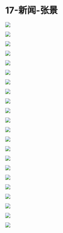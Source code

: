 # 17-新闻-张景

![](_media/17-金数-余志强-保研经验分享会.001.jpeg)

![](_media/17-金数-余志强-保研经验分享会.002.jpeg)

![](_media/17-金数-余志强-保研经验分享会.003.jpeg)

![](_media/17-金数-余志强-保研经验分享会.004.jpeg)

![](_media/17-金数-余志强-保研经验分享会.005.jpeg)

![](_media/17-金数-余志强-保研经验分享会.006.jpeg)

![](_media/17-金数-余志强-保研经验分享会.007.jpeg)

![](_media/17-金数-余志强-保研经验分享会.008.jpeg)

![](_media/17-金数-余志强-保研经验分享会.009.jpeg)

![](_media/17-金数-余志强-保研经验分享会.010.jpeg)

![](_media/17-金数-余志强-保研经验分享会.011.jpeg)

![](_media/17-金数-余志强-保研经验分享会.012.jpeg)

![](_media/17-金数-余志强-保研经验分享会.013.jpeg)

![](_media/17-金数-余志强-保研经验分享会.014.jpeg)

![](_media/17-金数-余志强-保研经验分享会.015.jpeg)

![](_media/17-金数-余志强-保研经验分享会.016.jpeg)

![](_media/17-金数-余志强-保研经验分享会.017.jpeg)

![](_media/17-金数-余志强-保研经验分享会.018.jpeg)

![](_media/17-金数-余志强-保研经验分享会.019.jpeg)

![](_media/17-金数-余志强-保研经验分享会.020.jpeg)

![](_media/17-金数-余志强-保研经验分享会.021.jpeg)

![](_media/17-金数-余志强-保研经验分享会.022.jpeg)

